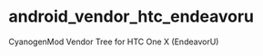 android_vendor_htc_endeavoru
============================

CyanogenMod Vendor Tree for HTC One X (EndeavorU)
